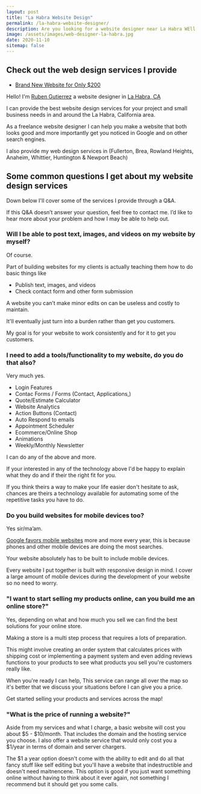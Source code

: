 ```yaml
---
layout: post
title: "La Habra Website Design"
permalink: /la-habra-website-designer/
description: Are you looking for a website designer near La Habra WEll LOOK NO FURTHER Check out the page I can answer your question.
image: /assets/images/web-designer-la-habra.jpg
date: 2020-11-10
sitemap: false
---
```

## Check out the web design services I provide
- [Brand New Website for Only $200](2020-11-21-service-graphic-design.md)
    
Hello! I'm [Ruben Gutierrez](https://roobendesign.com/about) a website 
designer in [La Habra, CA](https://en.wikipedia.org/wiki/La_Habra,_California)

I can provide the best website design services for your project
and small business needs in and around the La Habra, California area.  

As a freelance website designer I can help you make a website
that both looks good and more importantly get you noticed in 
Google and on other search engines.

I also provide my web design services in (Fullerton, Brea,
Rowland Heights, Anaheim, Whittier, Huntington & Newport Beach)

## Some common questions I get about my website design services

Down below I'll cover some of the services I provide through a Q&A.

If this Q&A doesn’t answer your question, feel free to contact me.
I’d like to hear more about your problem and how I may be able to
help out.

### Will I be able to post text, images, and videos on my website by myself?

Of course.

Part of building websites for my clients is actually teaching them how to
do basic things like

- Publish text, images, and videos
- Check contact form and other form submission 

A website you can’t make minor edits on can be useless and costly to maintain.

It'll eventually just turn into a burden rather than get you customers.

My goal is for your website to work consistently and for it to get you customers. 

### I need to add a tools/functionality to my website, do you do that also? 

Very much yes.

- Login Features
- Contac Forms / Forms (Contact, Applications,)
- Quote/Estimate Calculator
- Website Analytics 
- Action Buttons (Contact)
- Auto Respond to emails
- Appointment Scheduler
- Ecommerce/Online Shop
- Animations
- Weekly/Monthly Newsletter

I can do any of the above and more.

If your interested in any of the technology above I'd be happy to explain what
they do and if their the right fit for you.

If you think theirs a way to make your life easier don't hesitate to ask,
chances are theirs a technology available for automating some of the repetitive
tasks you have to do.

### Do you build websites for mobile devices too?

Yes sir/ma’am. 

[Google favors mobile websites](https://developers.google.com/search/mobile-sites/mobile-first-indexing) 
more and more every year, this is because phones and other mobile devices
are doing the most searches.

Your website absolutely has to be built to include mobile devices.

Every website I put together is built with responsive design in mind.  I cover a large amount of mobile
devices during the development of your website so no need to worry.

### "I want to start selling my products online, can you build me an online store?"

Yes, depending on what and how much you sell we can find the best solutions for your online store.

Making a store is a multi step process that requires a lots of preparation. 

This might involve creating an order system that calculates prices with shipping cost or implementing 
a payment system and even adding reviews functions to your products to see what products you sell you're 
customers really like.

When you're ready I can help, This service can range all over the map so it's better that we discuss
your situations before I can give you a price.

Get started selling your products and services across the map!

### "What is the price of running a website?"

Aside from my services and what I charge, a basic website will cost you about
$5 - $10/month.  That includes the domain and the hosting service you choose.
I also offer a website service that would only cost you a $1/year in terms of
domain and server chargers.  

The $1 a year option doesn't come with the ability to edit and do all that fancy stuff like self editing but you'll have a website
that indestructible and doesn't need maitnencene.  This option is good if you just want something online without having to think about it
ever again, not something I recommend but it should get you some calls.